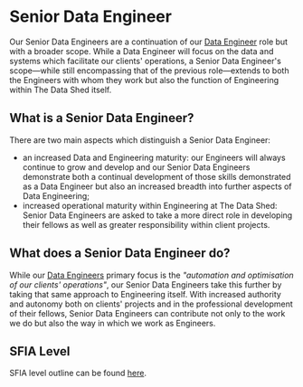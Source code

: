 # Senior Data Engineer

Our Senior Data Engineers are a continuation of our [Data Engineer](data_engineer.md)
role but with a broader scope. While a Data Engineer will focus on the data
and systems which facilitate our clients' operations, a Senior Data Engineer's
scope—while still encompassing that of the previous role—extends to both the
Engineers with whom they work but also the function of Engineering within The
Data Shed itself.

## What is a Senior Data Engineer?

There are two main aspects which distinguish a Senior Data Engineer:

- an increased Data and Engineering maturity: our Engineers will always
  continue to grow and develop and our Senior Data Engineers demonstrate both
  a continual development of those skills demonstrated as a Data Engineer but
  also an increased breadth into further aspects of Data Engineering;
- increased operational maturity within Engineering at The Data Shed: Senior
  Data Engineers are asked to take a more direct role in developing their
  fellows as well as greater responsibility within client projects.

## What does a Senior Data Engineer do?

While our [Data Engineers](data_engineer.md) primary focus is the *"automation
and optimisation of our clients' operations"*, our Senior Data Engineers take
this further by taking that same approach to Engineering itself. With increased
authority and autonomy both on clients' projects and in the professional
development of their fellows, Senior Data Engineers can contribute not only to
the work we do but also the way in which we work as Engineers.

## SFIA Level

SFIA level outline can be found [here](sfia/sfia_senior_data_engineer.md).
